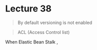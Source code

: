 # Lecture 38

> By default versioning is not enabled

> ACL (Access Control list)

When Elastic Bean Stalk ,






























